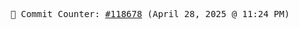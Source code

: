 <p align="center">
    <samp>
        📮 Commit Counter: <a href="https://github.com/Javascript-void0/Javascript-void0/commits/main">#118678</a> (April 28, 2025 @ 11:24 PM)
    </samp>
</p>